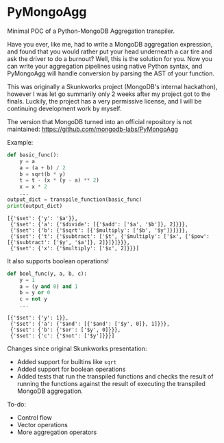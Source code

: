PyMongoAgg
==========

Minimal POC of a Python-MongoDB Aggregation transpiler.

Have you ever, like me, had to write a MongoDB aggregation expression, and found that you
would rather put your head underneath a car tire and ask the driver to do a burnout?
Well, this is the solution for you. Now you can write your aggregation pipelines using native Python syntax,
and PyMongoAgg will handle conversion by parsing the AST of your function.

This was originally a Skunkworks project (MongoDB's internal hackathon), however I was let go summarily only
2 weeks after my project got to the finals. Luckily, the project has a very permissive license, and I will be continuing
development work by myself.

The version that MongoDB turned into an official repository is not maintained: https://github.com/mongodb-labs/PyMongoAgg

Example:
```python
def basic_func():
    y = a
    a = (a + b) / 2
    b = sqrt(b * y)
    t = t - (x * (y - a) ** 2)
    x = x * 2
    ...
output_dict = transpile_function(basic_func)
print(output_dict)
```
```pycon
[{'$set': {'y': '$a'}}, 
 {'$set': {'a': {'$divide': [{'$add': ['$a', '$b']}, 2]}}},
 {'$set': {'b': {'$sqrt': [{'$multiply': ['$b', '$y']}]}}},
 {'$set': {'t': {'$subtract': ['$t', {'$multiply': ['$x', {'$pow': [{'$subtract': ['$y', '$a']}, 2]}]}]}}},
 {'$set': {'x': {'$multiply': ['$x', 2]}}}]
```
It also supports boolean operations!
```python
def bool_func(y, a, b, c):
    y = 1
    a = (y and 0) and 1
    b = y or 0
    c = not y
    ...
```
```pycon
[{'$set': {'y': 1}}, 
 {'$set': {'a': {'$and': [{'$and': ['$y', 0]}, 1]}}}, 
 {'$set': {'b': {'$or': ['$y', 0]}}},
 {'$set': {'c': {'$not': ['$y']}}}]
```
Changes since original Skunkworks presentation:

  * Added support for builtins like `sqrt`
  * Added support for boolean operations
  * Added tests that run the transpiled functions and checks the result
    of running the functions against the result of executing the transpiled MongoDB aggregation.

To-do:
  * Control flow
  * Vector operations
  * More aggregation operators

